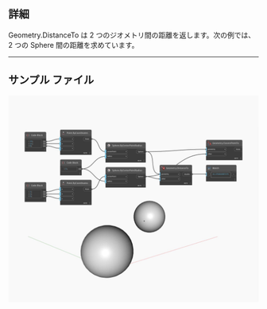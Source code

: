 ## 詳細
Geometry.DistanceTo は 2 つのジオメトリ間の距離を返します。次の例では、2 つの Sphere 間の距離を求めています。
___
## サンプル ファイル

![DistanceTo](./Autodesk.DesignScript.Geometry.Geometry.DistanceTo_img.jpg)

